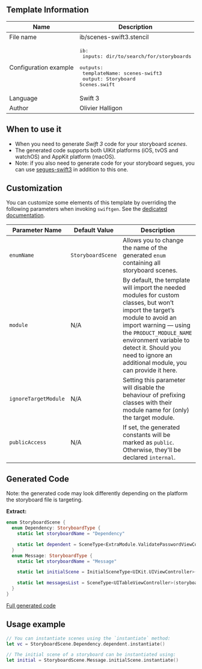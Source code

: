 ## Template Information

| Name      | Description       |
| --------- | ----------------- |
| File name | ib/scenes-swift3.stencil |
| Configuration example | <pre>ib:<br />  inputs: dir/to/search/for/storyboards<br />  outputs:<br />    templateName: scenes-swift3<br />    output: Storyboard Scenes.swift</pre> |
| Language | Swift 3 |
| Author | Olivier Halligon |

## When to use it

- When you need to generate *Swift 3* code for your storyboard *scenes*.
- The generated code supports both UIKit platforms (iOS, tvOS and watchOS) and AppKit platform (macOS).
- Note: if you also need to generate code for your storyboard segues, you can use [segues-swift3](../segues-swift3.md) in addition to this one.

## Customization

You can customize some elements of this template by overriding the following parameters when invoking `swiftgen`. See the [dedicated documentation](../../ConfigFile.md).

| Parameter Name | Default Value | Description |
| -------------- | ------------- | ----------- |
| `enumName` | `StoryboardScene` | Allows you to change the name of the generated `enum` containing all storyboard scenes. |
| `module` | N/A | By default, the template will import the needed modules for custom classes, but won’t import the target’s module to avoid an import warning — using the `PRODUCT_MODULE_NAME` environment variable to detect it. Should you need to ignore an additional module, you can provide it here. |
| `ignoreTargetModule` | N/A | Setting this parameter will disable the behaviour of prefixing classes with their module name for (only) the target module. |
| `publicAccess` | N/A | If set, the generated constants will be marked as `public`. Otherwise, they'll be declared `internal`. |

## Generated Code

Note: the generated code may look differently depending on the platform the storyboard file is targeting.

**Extract:**

```swift
enum StoryboardScene {
  enum Dependency: StoryboardType {
    static let storyboardName = "Dependency"

    static let dependent = SceneType<ExtraModule.ValidatePasswordViewController>(storyboard: Dependency.self, identifier: "Dependent")
  }
  enum Message: StoryboardType {
    static let storyboardName = "Message"

    static let initialScene = InitialSceneType<UIKit.UIViewController>(storyboard: Message.self)

    static let messagesList = SceneType<UITableViewController>(storyboard: Message.self, identifier: "MessagesList")
  }
}
```

[Full generated code](../../../Tests/Fixtures/Generated/IB-iOS/scenes-swift3/all.swift)

## Usage example

```swift
// You can instantiate scenes using the `instantiate` method:
let vc = StoryboardScene.Dependency.dependent.instantiate()

// The initial scene of a storyboard can be instantiated using:
let initial = StoryboardScene.Message.initialScene.instantiate()
```
